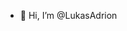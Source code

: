 - 👋 Hi, I’m @LukasAdrion

<!---
LukasAdrion/LukasAdrion is a ✨ special ✨ repository because its `README.md` (this file) appears on your GitHub profile.
You can click the Preview link to take a look at your changes.
--->

